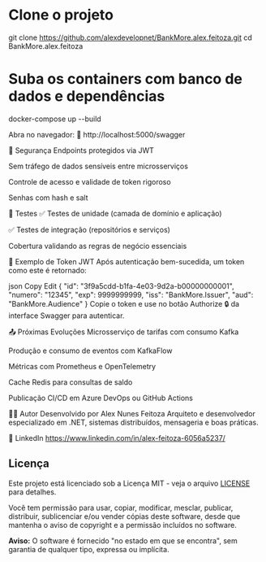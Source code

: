 # Clone o projeto
git clone https://github.com/alexdevelopnet/BankMore.alex.feitoza.git
cd BankMore.alex.feitoza

# Suba os containers com banco de dados e dependências
docker-compose up --build


Abra no navegador:
📎 http://localhost:5000/swagger

🔐 Segurança
Endpoints protegidos via JWT

Sem tráfego de dados sensíveis entre microsserviços

Controle de acesso e validade de token rigoroso

Senhas com hash e salt

🧪 Testes
✅ Testes de unidade (camada de domínio e aplicação)

✅ Testes de integração (repositórios e serviços)

Cobertura validando as regras de negócio essenciais

📄 Exemplo de Token JWT
Após autenticação bem-sucedida, um token como este é retornado:

json
Copy
Edit
{
  "id": "3f9a5cdd-b1fa-4e03-9d2a-b00000000001",
  "numero": "12345",
  "exp": 9999999999,
  "iss": "BankMore.Issuer",
  "aud": "BankMore.Audience"
}
Copie o token e use no botão Authorize 🔒 da interface Swagger para autenticar.

📤 Próximas Evoluções
Microsserviço de tarifas com consumo Kafka

Produção e consumo de eventos com KafkaFlow

Métricas com Prometheus e OpenTelemetry

Cache Redis para consultas de saldo

Publicação CI/CD em Azure DevOps ou GitHub Actions

👨‍💻 Autor
Desenvolvido por Alex Nunes Feitoza
Arquiteto e desenvolvedor especializado em .NET, sistemas distribuídos, mensageria e boas práticas.

🔗 LinkedIn
https://www.linkedin.com/in/alex-feitoza-6056a5237/

## Licença

Este projeto está licenciado sob a Licença MIT - veja o arquivo [LICENSE](LICENSE) para detalhes.

Você tem permissão para usar, copiar, modificar, mesclar, publicar, distribuir, sublicenciar e/ou vender cópias deste software, desde que mantenha o aviso de copyright e a permissão incluídos no software.

**Aviso:** O software é fornecido "no estado em que se encontra", sem garantia de qualquer tipo, expressa ou implícita.

